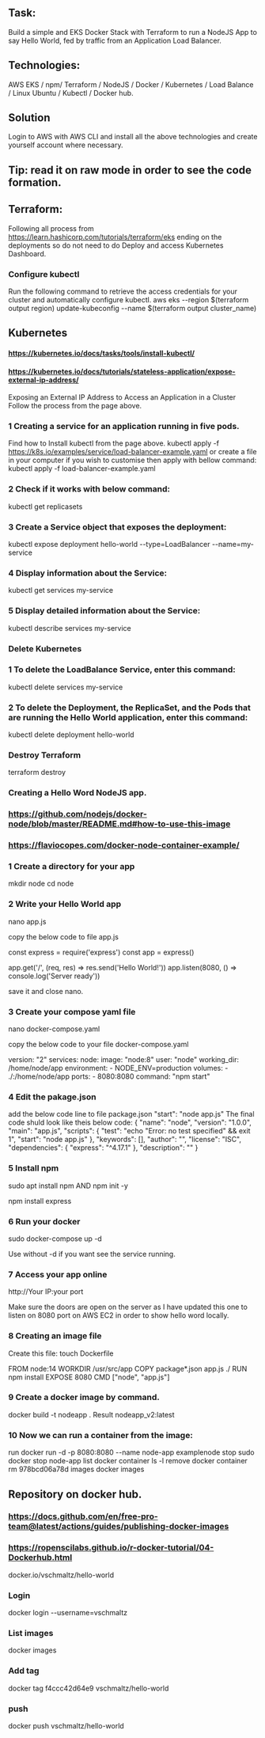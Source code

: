 ## Task:
Build a simple and EKS Docker Stack with Terraform to run a NodeJS App to say Hello World, fed by traffic from an Application Load Balancer.

## Technologies: 
AWS EKS / npm/ Terraform / NodeJS / Docker / Kubernetes / Load Balance / Linux Ubuntu / Kubectl / Docker hub.

## Solution
Login to AWS with AWS CLI and install all the above technologies and create yourself account where necessary.

## Tip: read it on raw mode in order to see the code formation.
## Terraform:
Following all process from https://learn.hashicorp.com/tutorials/terraform/eks ending on the deployments so do not need to do Deploy and access Kubernetes Dashboard.
    
### Configure kubectl
Run the following command to retrieve the access credentials for your cluster and automatically configure kubectl.
aws eks --region $(terraform output region) update-kubeconfig --name $(terraform output cluster_name)

## Kubernetes
#### https://kubernetes.io/docs/tasks/tools/install-kubectl/
#### https://kubernetes.io/docs/tutorials/stateless-application/expose-external-ip-address/
Exposing an External IP Address to Access an Application in a Cluster
Follow the process from the page above.

### 1 Creating a service for an application running in five pods.
Find how to Install kubectl from the page above.
kubectl apply -f https://k8s.io/examples/service/load-balancer-example.yaml
or create a file in your computer if you wish to customise then apply with bellow command:
kubectl apply -f load-balancer-example.yaml

### 2 Check if it works with below command:
 kubectl get replicasets
 
### 3 Create a Service object that exposes the deployment:
 kubectl expose deployment hello-world --type=LoadBalancer --name=my-service
 
### 4 Display information about the Service:
 kubectl get services my-service
 
### 5 Display detailed information about the Service:
 kubectl describe services my-service

### Delete Kubernetes 
### 1 To delete the LoadBalance Service, enter this command:
kubectl delete services my-service

### 2 To delete the Deployment, the ReplicaSet, and the Pods that are running the Hello World application, enter this command:
kubectl delete deployment hello-world

### Destroy Terraform
terraform destroy

### Creating a Hello Word NodeJS app.
### https://github.com/nodejs/docker-node/blob/master/README.md#how-to-use-this-image
### https://flaviocopes.com/docker-node-container-example/

### 1 Create a directory for your app
mkdir node
cd node

### 2 Write your Hello World app 
nano app.js

copy the below code to file app.js

const express = require('express')
const app = express()

app.get('/', (req, res) => res.send('Hello World!'))
app.listen(8080, () => console.log('Server ready'))

save it and close nano.

### 3 Create your compose yaml file

nano docker-compose.yaml

copy the below code to your file docker-compose.yaml

version: "2"
services:
  node:
    image: "node:8"
    user: "node"
    working_dir: /home/node/app
    environment:
      - NODE_ENV=production
    volumes:
      - ./:/home/node/app
    ports:
     - 8080:8080
    command: "npm start"

### 4 Edit the pakage.json
add the below code line to file package.json
"start": "node app.js"
The final code shuld look like theis below code:
{
  "name": "node",
  "version": "1.0.0",
  "main": "app.js",
  "scripts": {
    "test": "echo \"Error: no test specified\" && exit 1",
    "start": "node app.js"
  },
  "keywords": [],
  "author": "",
  "license": "ISC",
  "dependencies": {
    "express": "^4.17.1"
  },
  "description": ""
}

### 5 Install npm
sudo apt install npm
AND
npm init -y

npm install express

### 6 Run your docker

sudo docker-compose up -d

Use without -d if you want see the service running.

### 7 Access your app online
http://Your IP:your port

Make sure the doors are open on the server as I have updated this one to listen on 8080 port on AWS EC2 in order to show hello word locally.

### 8 Creating an image file
Create this file: 
touch Dockerfile

FROM node:14
WORKDIR /usr/src/app
COPY package*.json app.js ./
RUN npm install
EXPOSE 8080
CMD ["node", "app.js"]

### 9 Create a docker image by command.
docker build -t nodeapp .
Result
nodeapp_v2:latest
### 10 Now we can run a container from the image:
 run
docker run -d -p 8080:8080 --name node-app examplenode
 stop
sudo docker stop node-app
 list
docker container ls -l
 remove
docker container rm 978bcd06a78d
 images
docker images

## Repository on docker hub.
### https://docs.github.com/en/free-pro-team@latest/actions/guides/publishing-docker-images
### https://ropenscilabs.github.io/r-docker-tutorial/04-Dockerhub.html

docker.io/vschmaltz/hello-world

### Login
docker login --username=vschmaltz

### List images
docker images

### Add tag
docker tag f4ccc42d64e9 vschmaltz/hello-world

### push
docker push vschmaltz/hello-world
